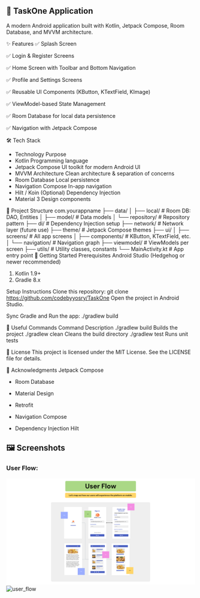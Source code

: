 ## 📱 TaskOne Application
A modern Android application built with Kotlin, Jetpack Compose, Room Database, and MVVM architecture.

✨ Features
✅ Splash Screen

✅ Login & Register Screens

✅ Home Screen with Toolbar and Bottom Navigation

✅ Profile and Settings Screens

✅ Reusable UI Components (KButton, KTextField, KImage)

✅ ViewModel-based State Management

✅ Room Database for local data persistence

✅ Navigation with Jetpack Compose

🛠️ Tech Stack

* Technology Purpose
* Kotlin Programming language
* Jetpack Compose UI toolkit for modern Android UI
* MVVM Architecture Clean architecture & separation of concerns
* Room Database Local persistence
* Navigation Compose In-app navigation
* Hilt / Koin (Optional)    Dependency Injection
* Material 3 Design components

📂 Project Structure
com.yourappname
├── data/
│   ├── local/             # Room DB: DAO, Entities
│   ├── model/             # Data models
│   └── repository/        # Repository pattern
├── di/                    # Dependency Injection setup
├── network/               # Network layer (future use)
├── theme/                 # Jetpack Compose themes
├── ui/
│   ├── screens/           # All app screens
│   ├── components/        # KButton, KTextField, etc.
│   └── navigation/        # Navigation graph
├── viewmodel/             # ViewModels per screen
├── utils/                 # Utility classes, constants
└── MainActivity.kt        # App entry point
🚀 Getting Started
Prerequisites
Android Studio (Hedgehog or newer recommended)

1. Kotlin 1.9+
2. Gradle 8.x

Setup Instructions
Clone this repository:
git clone https://github.com/codebyyosry/TaskOne
Open the project in Android Studio.

Sync Gradle and Run the app:
./gradlew build

🧰 Useful Commands
Command	Description
./gradlew build	Builds the project
./gradlew clean	Cleans the build directory
./gradlew test	Runs unit tests

📝 License
This project is licensed under the MIT License. See the LICENSE file for details.

🙌 Acknowledgments
Jetpack Compose

* Room Database

* Material Design

* Retrofit

* Navigation Compose

* Dependency Injection Hilt


## 🖼️ Screenshots

### User Flow:
![User Flow](screenshots/user_flow.png)
<img width="1920" height="1080" alt="user_flow" src="https://github.com/user-attachments/assets/f27ce2b4-b580-4f75-872e-37b9dec00fcc" />

